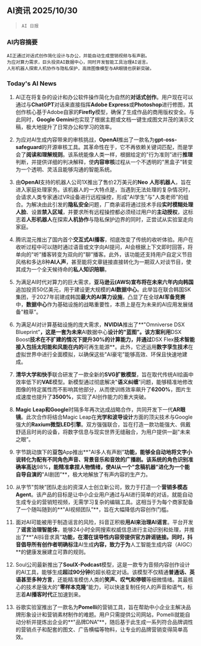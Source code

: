 ## AI资讯 2025/10/30

>  `AI 日报` 



### **AI内容摘要**

```
AI正通过对话式创作简化设计与办公，并能自动生成营销视频与有声剧。
为应对算力需求，巨头投资AI数据中心，同时开发智能工具治理AI谣言。
人形机器人探索人机协作与隐私保护，高效图像模型与AR眼镜也获新突破。
```



### **Today's AI News**
1.  AI正在将复杂的设计和办公软件操作简化为自然的**对话式创作**。用户现在可以通过与**ChatGPT**对话来直接指挥**Adobe Express**或**Photoshop**进行修图，其创作核心基于Adobe自家的**Firefly**模型，确保了生成作品的商用版权安全。与此同时，**Google Gemini**也实现了根据主题或文档一键生成图文并茂的演示文稿，极大地提升了日常办公和学习的效率。

2.  为应对AI生成内容带来的审核挑战，**OpenAI**推出了一款名为**gpt-oss-safeguard**的开源审核工具。其革命性在于，它不再依赖关键词匹配，而是学会了**阅读和理解规则**。该系统能像人类一样，根据给定的"行为准则”进行**推理**判断，并提供详细的判决解释，使**内容审核**过程从一个不透明的"黑盒子”转变为一个透明、灵活且能够沟通的智能系统。

3.  由**OpenAI**支持的机器人公司1X推出了售价2万美元的**Neo** **人形机器人**，旨在进入家庭处理家务。该机器人的一大特点是，当遇到无法处理的复杂情况时，会请求人类专家通过VR设备进行远程操控，形成"AI学生”与"人类老师”的组合。为解决由此引发的**隐私安全**问题，厂商承诺将通过技术手段**实时模糊处理人脸**、设置**禁入区域**，并要求所有远程操控都必须经过用户的**主动授权**，这标志着**人形机器人**在探索**人机协作**与隐私保护边界的同时，正尝试从实验室走向家庭。

4.  腾讯混元推出了国内首个**交互式AI播客**，彻底改变了传统的收听体验。用户在收听过程中可以随时通过语音或文字向AI提问，AI会根据上下文即时回答，将单向的"听”播客转变为双向的"聊”播客。此外，该功能还支持用户自定义节目风格和多达8种**AI人声**，甚至能将文章链接直接转化为一期双人对谈节目，使其成为一个全天候待命的**私人知识陪聊**。

5.  为满足AI时代对算力的巨大需求，**亚马逊云(AWS)**宣布将在未来六年内向**韩国**追加投资50亿美元，用于建设更大规模的**AI数据中心**。此举旨在联合韩国SK集团，于2027年前建成韩国**最大的AI算力设施**，凸显了在全球**AI军备竞赛**中，**数据中心**作为基础设施的战略重要性，本质上是在为未来的AI应用发展储备"粮草”。

6.  为满足AI对计算基础设施的庞大需求，**NVIDIA**推出了**"Omniverse DSX Blueprint”**，这是一套为未来**AI数据中心**设计的"蓝图”。该方案利用**DSX Boost**技术在不扩建的情况下提升30%的计算能力，并通过**DSX Flex**技术智能接入包括太阳能和风能在内的**可再生能源**。此外，它还运用**数字孪生技术**在虚拟世界中进行全面模拟，以确保这些"AI豪宅”能够高效、环保且快速地建成。

7.  **清华大学和快手**联合研发了一款全新的**SVG扩散模型**，旨在取代传统AI绘画中效率低下的**VAE**模型。新模型通过彻底解决"**语义纠缠**”问题，能够精准地修改图像的特定属性而不影响其他部分，从而使训练效率飙升了**6200%**，图片生成速度也提升了**3500%**，实现了AI创作能力的重大突破。

8.  **Magic Leap和Google**时隔多年再次达成战略合作，共同开发下一代**AR眼镜**。此次合作将结合Magic Leap在**光学和波导设计**方面的顶尖技术与Google强大的**Raxium微型LED引擎**。双方强强联合，旨在打造一款功能强大、佩戴舒适且时尚的设备，将数字信息与现实世界无缝融合，为用户提供一副"未来之眼”。

9.  字节跳动旗下的**豆包**App推出**"AI多人有声剧”**功能，能够全自动地将文字小说转化为配有不同角色声音、背景音乐和音效的广播剧。该系统的角色识别准确率高达**98%**，能精准拿捏人物情绪，使AI从一个"念稿机器”进化为一个能自导自演的**"AI剧团”**，极大地解放了有声内容的生产力。

10. 从字节"剪映”团队走出的资深人士创立新公司，致力于打造一个**营销多模态Agent**。该产品的目标是让中小企业用户通过与AI进行简单的对话，就能自动生成专业的营销短视频，无需学习复杂的编辑工具。这相当于为每个商家配备了一个随叫随到的**"AI视频团队”**，旨在大幅降低内容创作门槛。

11. 面对AI可能被用于制造谣言的风险，抖音正积极**用AI来治理AI谣言**。平台开发了**谣言治理智能体**，能够24小时全网搜索权威信息进行主动识别和处理，并推出了**"AI抖音求真”**功能，在潜在误导性内容旁提供官方辟谣链接。同时，抖音倡导所有创作者明确标注**AI生成**内容，致力于为**人工智能生成内容（AIGC）**的健康发展建立可靠的规则。

12. Soul公司最新推出了**SoulX-Podcast**模型，这是一款专为音频内容创作设计的AI工具，能够生成**超过90分钟**的超长稳定对话。该模型不仅精通**普通话、英语甚至多种方言**，还能精准模仿人类的**笑声、叹气和停顿**等细微情绪。其最核心的技术是强大的"**零样本克隆**”能力，可以快速复制任何人的声音和语气，标志着**AI播客时代**正加速到来。

13. 谷歌实验室推出了一款名为**Pomelli**的营销工具，旨在帮助中小企业主解决品牌形象设计和营销素材制作的难题。用户只需提供公司网站，Pomelli就能自动分析并提炼出企业的**"品牌DNA”**，随后基于此生成一系列符合品牌调性的营销点子和配套的图文、广告横幅等物料，让专业的品牌营销变得简单高效。